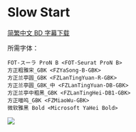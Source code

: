 # Slow Start

[简繁中文 BD 字幕下载](https://github.com/Nekomoekissaten-SUB/Nekomoekissaten-Storage/releases/download/subtitle_pkg/Slow_Start_BD_zho.7z)

所需字体：
```
FOT-スーラ ProN B <FOT-Seurat ProN B>
方正粗雅宋_GBK <FZYaSong-B-GBK>
方正兰亭圆_GBK <FZLanTingYuan-R-GBK>
方正兰亭圆_GBK_中 <FZLanTingYuan-DB-GBK>
方正兰亭中粗黑_GBK <FZLanTingHei-DB1-GBK>
方正喵呜_GBK <FZMiaoWu-GBK>
微软雅黑 Bold <Microsoft YaHei Bold>
```

![](http://nekomoe.pages.dev/images/2018-01/slowstart.jpg)